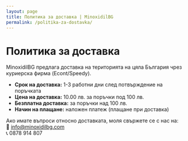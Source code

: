 ```yaml
---
layout: page
title: Политика за доставка | MinoxidilBG
permalink: /politika-za-dostavka/
---
```


# Политика за доставка

MinoxidilBG предлага доставка на територията на цяла България чрез куриерска фирма (Econt/Speedy).

- **Срок на доставка:** 1-3 работни дни след потвърждение на поръчката  
- **Цена на доставка:** 10.00 лв. за поръчки под 100 лв.  
- **Безплатна доставка:** за поръчки над 100 лв.  
- **Начин на плащане:** наложен платеж (плащане при доставка)  

Ако имате въпроси относно доставката, моля свържете се с нас на:  
📧 info@minoxidilbg.com  
📞 0878 914 807
